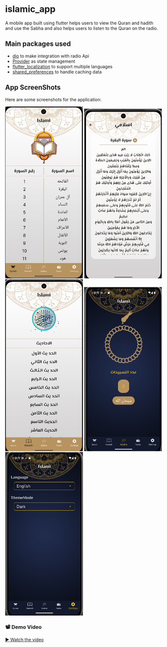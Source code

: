 # islamic_app
A mobile app built using flutter helps users to view the Quran and hadith and use the Sabha and also
helps users to listen to the Quran on the radio.


## Main packages used

- [dio](https://pub.dev/packages/dio) to make integration with radio Api
- [Provider](https://pub.dev/packages/provider) as state management
- [flutter_localization](https://docs.flutter.dev/ui/accessibility-and-internationalization/internationalization) to support multiple languages
- [shared_preferences](https://pub.dev/packages/shared_preferences) to handle caching data


## App ScreenShots

Here are some screenshots for the application:

<p>
<img src="assets/screenShots/1.png"  width="250">
<img src="assets/screenShots/2.png"  width="250">
<img src="assets/screenShots/3.png"  width="250">
<img src="assets/screenShots/4.png"  width="250">
<img src="assets/screenShots/5.png"  width="250">

</p>




### 📽️ Demo Video

[▶️ Watch the video](https://drive.google.com/file/d/1ihWg0knvlLfIihl6clGPXDBk7NcnGPmg/view?usp=sharing)
